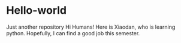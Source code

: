 # Hello-world
Just another repository
Hi Humans!
Here is Xiaodan, who is learning python.
Hopefully, I can find a good job this semester.
